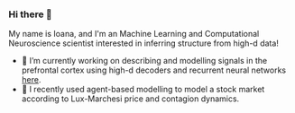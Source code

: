 ### Hi there 👋

My name is Ioana, and I'm an Machine Learning and Computational Neuroscience scientist interested in inferring structure from high-d data!

- 🔭 I’m currently working on describing and modelling signals in the prefrontal cortex using high-d decoders and recurrent neural networks [here](https://www.biorxiv.org/content/10.1101/2022.09.26.509463v2).
- 🌱 I recently used agent-based modelling to model a stock market according to Lux-Marchesi price and contagion dynamics.

<!--
**iocalangiu/iocalangiu** is a ✨ _special_ ✨ repository because its `README.md` (this file) appears on your GitHub profile.

Here are some ideas to get you started:

- 🔭 I’m currently working on ...
- 🌱 I’m currently learning ...
- 👯 I’m looking to collaborate on ...
- 🤔 I’m looking for help with ...
- 👯 I’m looking to collaborate on ...
- 💬 Ask me about ...
- 📫 How to reach me: ...
- 😄 Pronouns: ...
- ⚡ Fun fact: ...
-->
